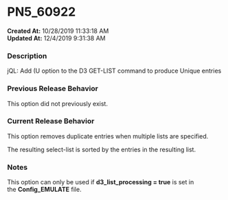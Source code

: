 # PN5_60922

**Created At:** 10/28/2019 11:33:18 AM  
**Updated At:** 12/4/2019 9:31:38 AM  


### Description

jQL: Add (U option to the D3 GET-LIST command to produce Unique entries



### Previous Release Behavior

This option did not previously exist.



### Current Release Behavior

This option removes duplicate entries when multiple lists are specified.

The resulting select-list is sorted by the entries in the resulting list.



### Notes

This option can only be used if **d3\_list\_processing = true** is set in the **Config\_EMULATE** file.
